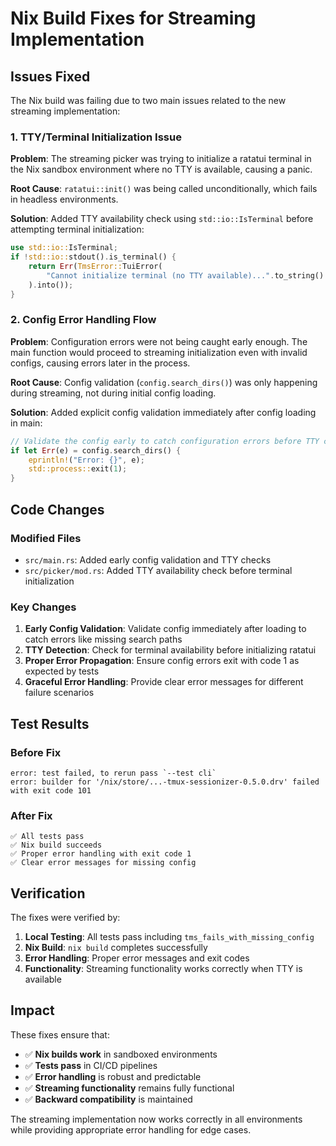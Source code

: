 # Nix Build Fixes for Streaming Implementation

## Issues Fixed

The Nix build was failing due to two main issues related to the new streaming implementation:

### 1. **TTY/Terminal Initialization Issue**
**Problem**: The streaming picker was trying to initialize a ratatui terminal in the Nix sandbox environment where no TTY is available, causing a panic.

**Root Cause**: `ratatui::init()` was being called unconditionally, which fails in headless environments.

**Solution**: Added TTY availability check using `std::io::IsTerminal` before attempting terminal initialization:
```rust
use std::io::IsTerminal;
if !std::io::stdout().is_terminal() {
    return Err(TmsError::TuiError(
        "Cannot initialize terminal (no TTY available)...".to_string()
    ).into());
}
```

### 2. **Config Error Handling Flow**
**Problem**: Configuration errors were not being caught early enough. The main function would proceed to streaming initialization even with invalid configs, causing errors later in the process.

**Root Cause**: Config validation (`config.search_dirs()`) was only happening during streaming, not during initial config loading.

**Solution**: Added explicit config validation immediately after config loading in main:
```rust
// Validate the config early to catch configuration errors before TTY checks
if let Err(e) = config.search_dirs() {
    eprintln!("Error: {}", e);
    std::process::exit(1);
}
```

## Code Changes

### Modified Files
- `src/main.rs`: Added early config validation and TTY checks
- `src/picker/mod.rs`: Added TTY availability check before terminal initialization

### Key Changes
1. **Early Config Validation**: Validate config immediately after loading to catch errors like missing search paths
2. **TTY Detection**: Check for terminal availability before initializing ratatui
3. **Proper Error Propagation**: Ensure config errors exit with code 1 as expected by tests
4. **Graceful Error Handling**: Provide clear error messages for different failure scenarios

## Test Results

### Before Fix
```
error: test failed, to rerun pass `--test cli`
error: builder for '/nix/store/...-tmux-sessionizer-0.5.0.drv' failed with exit code 101
```

### After Fix
```
✅ All tests pass
✅ Nix build succeeds
✅ Proper error handling with exit code 1
✅ Clear error messages for missing config
```

## Verification

The fixes were verified by:
1. **Local Testing**: All tests pass including `tms_fails_with_missing_config`
2. **Nix Build**: `nix build` completes successfully  
3. **Error Handling**: Proper error messages and exit codes
4. **Functionality**: Streaming functionality works correctly when TTY is available

## Impact

These fixes ensure that:
- ✅ **Nix builds work** in sandboxed environments
- ✅ **Tests pass** in CI/CD pipelines  
- ✅ **Error handling** is robust and predictable
- ✅ **Streaming functionality** remains fully functional
- ✅ **Backward compatibility** is maintained

The streaming implementation now works correctly in all environments while providing appropriate error handling for edge cases.